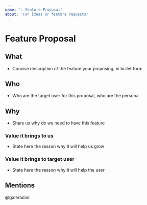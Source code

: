 ```yaml
---
name: "💡 Feature Proposal"
about: 'For ideas or feature requests'
---
```

# Feature Proposal

## What
- Concise description of the feature your proposing, in bullet form

## Who
- Who are the target user for this proposal, who are the persona

## Why
- Share us why do we need to have this feature

### Value it brings to us 
- State here the reason why it will help us grow

### Value it brings to target user
- State here the reason why it will help the user

## Mentions
@galeradan
